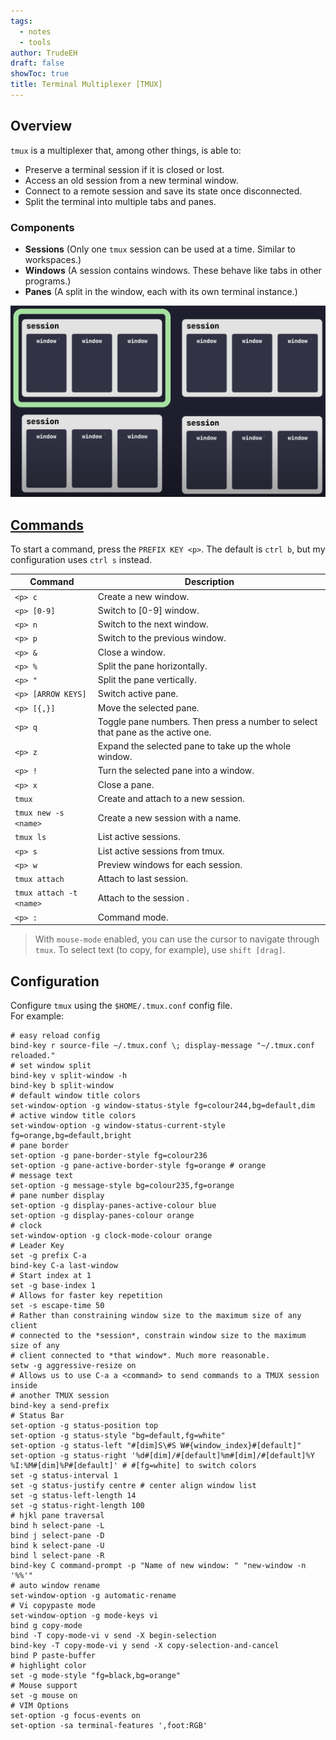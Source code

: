 ```yaml
---
tags:
  - notes
  - tools
author: TrudeEH
draft: false
showToc: true
title: Terminal Multiplexer [TMUX]
---
```


## Overview

`tmux` is a multiplexer that, among other things, is able to:
- Preserve a terminal session if it is closed or lost.
- Access an old session from a new terminal window.
- Connect to a remote session and save its state once disconnected.
- Split the terminal into multiple tabs and panes.

### Components

- **Sessions** (Only one `tmux` session can be used at a time. Similar to workspaces.)
- **Windows** (A session contains windows. These behave like tabs in other programs.)
- **Panes** (A split in the window, each with its own terminal instance.)  

![tmux](tmux_design.png)

## [Commands](https://tmuxcheatsheet.com/)

To start a command, press the `PREFIX KEY <p>`. The default is `ctrl b`, but my configuration uses `ctrl s` instead.  

|Command|Description|
|---|---|
|`<p> c`|Create a new window.|
|`<p> [0-9]`|Switch to [0-9] window.|
|`<p> n`|Switch to the next window.|
|`<p> p`|Switch to the previous window.|
|`<p> &`|Close a window.|
|`<p> %`|Split the pane horizontally.|
|`<p> "`|Split the pane vertically.|
|`<p> [ARROW KEYS]`|Switch active pane.|
|`<p> [{,}]`|Move the selected pane.|
|`<p> q`|Toggle pane numbers. Then press a number to select that pane as the active one.|
|`<p> z`|Expand the selected pane to take up the whole window.|
|`<p> !`|Turn the selected pane into a window.|
|`<p> x`|Close a pane.|
|`tmux`|Create and attach to a new session.|
|`tmux new -s <name>`|Create a new session with a name.|
|`tmux ls`|List active sessions.|
|`<p> s`|List active sessions from tmux.|
|`<p> w`|Preview windows for each session.|
|`tmux attach`|Attach to last session.|
|`tmux attach -t <name>`|Attach to the session <name>.|
|`<p> :`|Command mode.|

> With `mouse-mode` enabled, you can use the cursor to navigate through `tmux`. To select text (to copy, for example), use `shift [drag]`.

## Configuration

Configure `tmux` using the `$HOME/.tmux.conf` config file.  
For example:

```Shell
# easy reload config
bind-key r source-file ~/.tmux.conf \; display-message "~/.tmux.conf reloaded."
# set window split
bind-key v split-window -h
bind-key b split-window
# default window title colors
set-window-option -g window-status-style fg=colour244,bg=default,dim
# active window title colors
set-window-option -g window-status-current-style fg=orange,bg=default,bright
# pane border
set-option -g pane-border-style fg=colour236
set-option -g pane-active-border-style fg=orange # orange
# message text
set-option -g message-style bg=colour235,fg=orange
# pane number display
set-option -g display-panes-active-colour blue
set-option -g display-panes-colour orange
# clock
set-window-option -g clock-mode-colour orange
# Leader Key
set -g prefix C-a
bind-key C-a last-window
# Start index at 1
set -g base-index 1
# Allows for faster key repetition
set -s escape-time 50
# Rather than constraining window size to the maximum size of any client
# connected to the *session*, constrain window size to the maximum size of any
# client connected to *that window*. Much more reasonable.
setw -g aggressive-resize on
# Allows us to use C-a a <command> to send commands to a TMUX session inside
# another TMUX session
bind-key a send-prefix
# Status Bar
set-option -g status-position top
set-option -g status-style "bg=default,fg=white"
set-option -g status-left "#[dim]S\#S W#{window_index}#[default]"
set-option -g status-right '%d#[dim]/#[default]%m#[dim]/#[default]%Y %I:%M#[dim]%P#[default]' # #[fg=white] to switch colors
set -g status-interval 1
set -g status-justify centre # center align window list
set -g status-left-length 14
set -g status-right-length 100
# hjkl pane traversal
bind h select-pane -L
bind j select-pane -D
bind k select-pane -U
bind l select-pane -R
bind-key C command-prompt -p "Name of new window: " "new-window -n '%%'"
# auto window rename
set-window-option -g automatic-rename
# Vi copypaste mode
set-window-option -g mode-keys vi
bind g copy-mode
bind -T copy-mode-vi v send -X begin-selection
bind-key -T copy-mode-vi y send -X copy-selection-and-cancel
bind P paste-buffer
# highlight color
set -g mode-style "fg=black,bg=orange"
# Mouse support
set -g mouse on
# VIM Options
set-option -g focus-events on
set-option -sa terminal-features ',foot:RGB'
```
